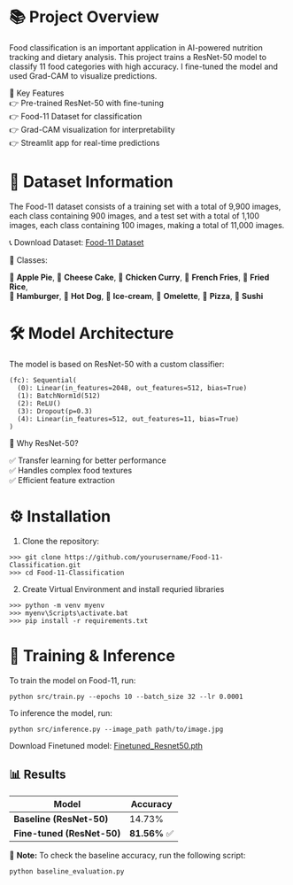 # 📚 Project Overview

Food classification is an important application in AI-powered nutrition tracking and dietary analysis. This project trains a ResNet-50 model to classify 11 food categories with high accuracy. I fine-tuned the model and used Grad-CAM to visualize predictions.

📌 Key Features  
👉 Pre-trained ResNet-50 with fine-tuning  
👉 Food-11 Dataset for classification  
👉 Grad-CAM visualization for interpretability  
👉 Streamlit app for real-time predictions  

# 💂️ Dataset Information

The Food-11 dataset consists of a training set with a total of 9,900 images, each class containing 900 images, and a test set with a total of 1,100 images, each class containing 100 images, making a total of 11,000 images.

📞 Download Dataset: [Food-11 Dataset](https://www.kaggle.com/datasets/imbikramsaha/food11)

📌 Classes:    

🥧 **Apple Pie**, 🍰 **Cheese Cake**, 🍛 **Chicken Curry**, 🍟 **French Fries**, 🍚 **Fried Rice**,  
🍔 **Hamburger**, 🌭 **Hot Dog**, 🍦 **Ice-cream**, 🍳 **Omelette**, 🍕 **Pizza**, 🍣 **Sushi**

# 🛠️ Model Architecture

The model is based on ResNet-50 with a custom classifier:

```
(fc): Sequential(
  (0): Linear(in_features=2048, out_features=512, bias=True)
  (1): BatchNorm1d(512)
  (2): ReLU()
  (3): Dropout(p=0.3)
  (4): Linear(in_features=512, out_features=11, bias=True)
)
```

📌 Why ResNet-50?  
  
✅ Transfer learning for better performance  
✅ Handles complex food textures  
✅ Efficient feature extraction  

# ⚙️ Installation

1. Clone the repository:

```
>>> git clone https://github.com/yourusername/Food-11-Classification.git
>>> cd Food-11-Classification
```

2. Create Virtual Environment and install requried libraries

```
>>> python -m venv myenv
>>> myenv\Scripts\activate.bat
>>> pip install -r requirements.txt
```

# 🚀 Training & Inference

To train the model on Food-11, run:

```
python src/train.py --epochs 10 --batch_size 32 --lr 0.0001
```

To inference the model, run:

```
python src/inference.py --image_path path/to/image.jpg
```

Download Finetuned model: [Finetuned_Resnet50.pth](https://drive.google.com/uc?export=download&id=1J5rgk2rBY7a8WGjuvTnd3p1C55pB-q87)

## 📊 Results  

| Model                  | Accuracy  |
|------------------------|-----------|
| **Baseline (ResNet-50)**  | 14.73%   |
|  **Fine-tuned (ResNet-50)** | **81.56%** ✅ |

📌 **Note:** To check the baseline accuracy, run the following script:  
```
python baseline_evaluation.py
```
